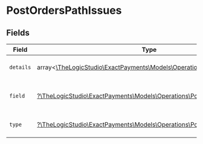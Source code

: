 # PostOrdersPathIssues


## Fields

| Field                                                                                                                    | Type                                                                                                                     | Required                                                                                                                 | Description                                                                                                              | Example                                                                                                                  |
| ------------------------------------------------------------------------------------------------------------------------ | ------------------------------------------------------------------------------------------------------------------------ | ------------------------------------------------------------------------------------------------------------------------ | ------------------------------------------------------------------------------------------------------------------------ | ------------------------------------------------------------------------------------------------------------------------ |
| `details`                                                                                                                | array<[\TheLogicStudio\ExactPayments\Models\Operations\PostOrdersDetails](../../Models/Operations/PostOrdersDetails.md)> | :heavy_minus_sign:                                                                                                       | N/A                                                                                                                      | ["String must contain at least 1 character(s)"]                                                                          |
| `field`                                                                                                                  | [?\TheLogicStudio\ExactPayments\Models\Operations\PostOrdersField](../../Models/Operations/PostOrdersField.md)           | :heavy_minus_sign:                                                                                                       | It shows which field is/are missing.                                                                                     | reference.referenceNo                                                                                                    |
| `type`                                                                                                                   | [?\TheLogicStudio\ExactPayments\Models\Operations\PostOrdersType](../../Models/Operations/PostOrdersType.md)             | :heavy_minus_sign:                                                                                                       | It shows what is expecting.                                                                                              | tooSmall                                                                                                                 |